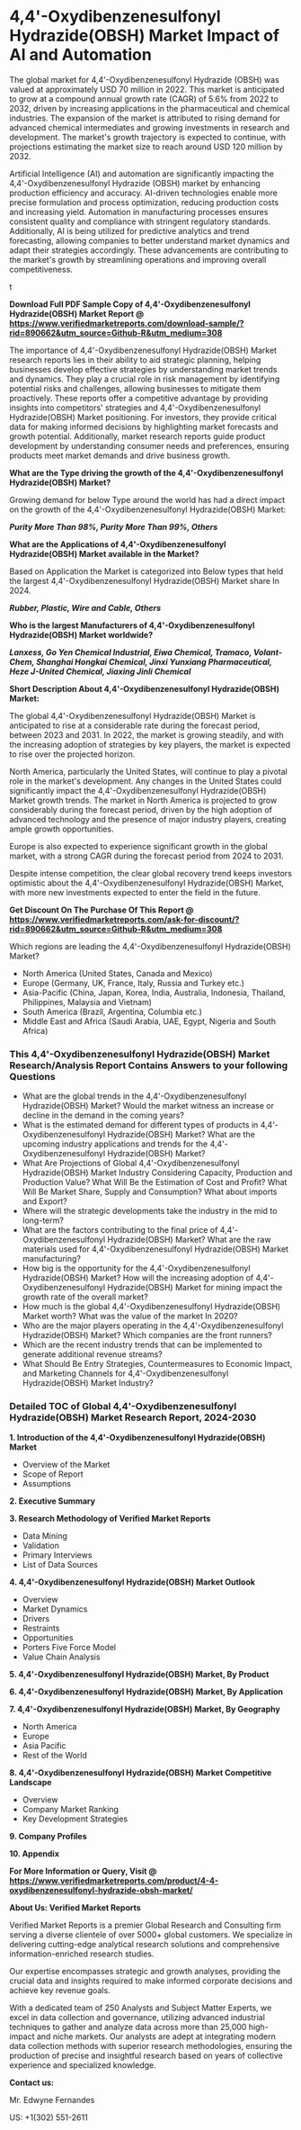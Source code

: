 <meta name="title" content="Global 4,4'-Oxydibenzenesulfonyl Hydrazide(OBSH) Market Impact of AI and Automation"><meta name="description" content="The global market for 4,4'-Oxydibenzenesulfonyl Hydrazide (OBSH) was valued at approximately USD 70 million in 2022. This market is anticipated to grow at a compound a"><meta name="title" content="4,4'-Oxydibenzenesulfonyl Hydrazide(OBSH) Market Size, Share, Scope, Trends, Growth, Opportunities, Analysis, Forecast"><h1>4,4'-Oxydibenzenesulfonyl Hydrazide(OBSH) Market Impact of AI and Automation</h1><p>The global market for 4,4'-Oxydibenzenesulfonyl Hydrazide (OBSH) was valued at approximately USD 70 million in 2022. This market is anticipated to grow at a compound annual growth rate (CAGR) of 5.6% from 2022 to 2032, driven by increasing applications in the pharmaceutical and chemical industries. The expansion of the market is attributed to rising demand for advanced chemical intermediates and growing investments in research and development. The market's growth trajectory is expected to continue, with projections estimating the market size to reach around USD 120 million by 2032.</p><p>Artificial Intelligence (AI) and automation are significantly impacting the 4,4'-Oxydibenzenesulfonyl Hydrazide (OBSH) market by enhancing production efficiency and accuracy. AI-driven technologies enable more precise formulation and process optimization, reducing production costs and increasing yield. Automation in manufacturing processes ensures consistent quality and compliance with stringent regulatory standards. Additionally, AI is being utilized for predictive analytics and trend forecasting, allowing companies to better understand market dynamics and adapt their strategies accordingly. These advancements are contributing to the market's growth by streamlining operations and improving overall competitiveness.</p>t</p><p id="" class=""><strong>Download Full PDF Sample Copy of 4,4'-Oxydibenzenesulfonyl Hydrazide(OBSH) Market Report @ <a href="https://www.verifiedmarketreports.com/download-sample/?rid=890662&utm_source=Github-R&utm_medium=308" target="_blank">https://www.verifiedmarketreports.com/download-sample/?rid=890662&utm_source=Github-R&utm_medium=308</a></strong></p><p>The importance of&nbsp;4,4'-Oxydibenzenesulfonyl Hydrazide(OBSH) Market research reports lies in their ability to aid strategic planning, helping businesses develop effective strategies by understanding market trends and dynamics. They play a crucial role in risk management by identifying potential risks and challenges, allowing businesses to mitigate them proactively. These reports offer a competitive advantage by providing insights into competitors' strategies and 4,4'-Oxydibenzenesulfonyl Hydrazide(OBSH) Market positioning. For investors, they provide critical data for making informed decisions by highlighting market forecasts and growth potential. Additionally, market research reports guide product development by understanding consumer needs and preferences, ensuring products meet market demands and drive business growth.</p><p><strong>What are the&nbsp;Type driving the growth of the 4,4'-Oxydibenzenesulfonyl Hydrazide(OBSH) Market?</strong></p><p id="" class="">Growing demand for below Type around the world has had a direct impact on the growth of the 4,4'-Oxydibenzenesulfonyl Hydrazide(OBSH) Market:</p><em><strong>Purity More Than 98%, Purity More Than 99%, Others</strong></em></p><strong>What are the&nbsp;Applications&nbsp;of 4,4'-Oxydibenzenesulfonyl Hydrazide(OBSH) Market available in the Market?</strong></p><p id="" class="">Based on Application the Market is categorized into Below types that held the largest 4,4'-Oxydibenzenesulfonyl Hydrazide(OBSH) Market share In 2024.</p><em><strong>Rubber, Plastic, Wire and Cable, Others</strong></em></p><strong>Who is the largest Manufacturers of 4,4'-Oxydibenzenesulfonyl Hydrazide(OBSH) Market worldwide?</strong></p><p><em><strong>Lanxess, Go Yen Chemical Industrial, Eiwa Chemical, Tramaco, Volant-Chem, Shanghai Hongkai Chemical, Jinxi Yunxiang Pharmaceutical, Heze J-United Chemical, Jiaxing Jinli Chemical</strong></em></p><p id="" class=""><strong>Short Description About 4,4'-Oxydibenzenesulfonyl Hydrazide(OBSH) Market:</strong></p><p>The global 4,4'-Oxydibenzenesulfonyl Hydrazide(OBSH) Market is anticipated to rise at a considerable rate during the forecast period, between 2023 and 2031. In 2022, the market is growing steadily, and with the increasing adoption of strategies by key players, the market is expected to rise over the projected horizon.</p><p>North America, particularly the United States, will continue to play a pivotal role in the market's development. Any changes in the United States could significantly impact the 4,4'-Oxydibenzenesulfonyl Hydrazide(OBSH) Market growth trends. The market in North America is projected to grow considerably during the forecast period, driven by the high adoption of advanced technology and the presence of major industry players, creating ample growth opportunities.</p><p>Europe is also expected to experience significant growth in the global market, with a strong CAGR during the forecast period from 2024 to 2031.</p><p>Despite intense competition, the clear global recovery trend keeps investors optimistic about the 4,4'-Oxydibenzenesulfonyl Hydrazide(OBSH) Market, with more new investments expected to enter the field in the future.</p><p id="" class=""><strong>Get Discount On The Purchase Of This Report @ <a href="https://www.verifiedmarketreports.com/ask-for-discount/?rid=890662&utm_source=Github-R&utm_medium=308" target="_blank">https://www.verifiedmarketreports.com/ask-for-discount/?rid=890662&utm_source=Github-R&utm_medium=308</a></strong></p>Which regions are leading the 4,4'-Oxydibenzenesulfonyl Hydrazide(OBSH) Market?</p><ul><li>North America (United States, Canada and Mexico)</li><li>Europe (Germany, UK, France, Italy, Russia and Turkey etc.)</li><li>Asia-Pacific (China, Japan, Korea, India, Australia, Indonesia, Thailand, Philippines, Malaysia and Vietnam)</li><li>South America (Brazil, Argentina, Columbia etc.)</li><li>Middle East and Africa (Saudi Arabia, UAE, Egypt, Nigeria and South Africa)</li></ul><h3 id="" class="">This 4,4'-Oxydibenzenesulfonyl Hydrazide(OBSH) Market Research/Analysis Report Contains Answers to your following Questions</h3><ul><li>What are the global trends in the 4,4'-Oxydibenzenesulfonyl Hydrazide(OBSH) Market? Would the market witness an increase or decline in the demand in the coming years?</li><li>What is the estimated demand for different types of products in 4,4'-Oxydibenzenesulfonyl Hydrazide(OBSH) Market? What are the upcoming industry applications and trends for the 4,4'-Oxydibenzenesulfonyl Hydrazide(OBSH) Market?</li><li>What Are Projections of Global 4,4'-Oxydibenzenesulfonyl Hydrazide(OBSH) Market Industry Considering Capacity, Production and Production Value? What Will Be the Estimation of Cost and Profit? What Will Be Market Share, Supply and Consumption? What about imports and Export?</li><li>Where will the strategic developments take the industry in the mid to long-term?</li><li>What are the factors contributing to the final price of 4,4'-Oxydibenzenesulfonyl Hydrazide(OBSH) Market? What are the raw materials used for 4,4'-Oxydibenzenesulfonyl Hydrazide(OBSH) Market manufacturing?</li><li>How big is the opportunity for the 4,4'-Oxydibenzenesulfonyl Hydrazide(OBSH) Market? How will the increasing adoption of 4,4'-Oxydibenzenesulfonyl Hydrazide(OBSH) Market for mining impact the growth rate of the overall market?</li><li>How much is the global 4,4'-Oxydibenzenesulfonyl Hydrazide(OBSH) Market worth? What was the value of the market In 2020?</li><li>Who are the major players operating in the 4,4'-Oxydibenzenesulfonyl Hydrazide(OBSH) Market? Which companies are the front runners?</li><li>Which are the recent industry trends that can be implemented to generate additional revenue streams?</li><li>What Should Be Entry Strategies, Countermeasures to Economic Impact, and Marketing Channels for 4,4'-Oxydibenzenesulfonyl Hydrazide(OBSH) Market Industry?</li></ul><h3 id="" class="">Detailed TOC of Global 4,4'-Oxydibenzenesulfonyl Hydrazide(OBSH) Market Research Report, 2024-2030</h3><p id="" class=""><strong>1. Introduction of the 4,4'-Oxydibenzenesulfonyl Hydrazide(OBSH) Market</strong></p><ul><li>Overview of the Market</li><li>Scope of Report</li><li>Assumptions</li></ul><p id="" class=""><strong>2. Executive Summary</strong></p><p id="" class=""><strong>3. Research Methodology of Verified Market Reports</strong></p><ul><li>Data Mining</li><li>Validation</li><li>Primary Interviews</li><li>List of Data Sources</li></ul><p id="" class=""><strong>4. 4,4'-Oxydibenzenesulfonyl Hydrazide(OBSH) Market Outlook</strong></p><ul><li>Overview</li><li>Market Dynamics</li><li>Drivers</li><li>Restraints</li><li>Opportunities</li><li>Porters Five Force Model</li><li>Value Chain Analysis</li></ul><p id="" class=""><strong>5. 4,4'-Oxydibenzenesulfonyl Hydrazide(OBSH) Market, By Product</strong></p><p id="" class=""><strong>6. 4,4'-Oxydibenzenesulfonyl Hydrazide(OBSH) Market, By Application</strong></p><p id="" class=""><strong>7. 4,4'-Oxydibenzenesulfonyl Hydrazide(OBSH) Market, By Geography</strong></p><ul><li>North America</li><li>Europe</li><li>Asia Pacific</li><li>Rest of the World</li></ul><p id="" class=""><strong>8. 4,4'-Oxydibenzenesulfonyl Hydrazide(OBSH) Market Competitive Landscape</strong></p><ul><li>Overview</li><li>Company Market Ranking</li><li>Key Development Strategies</li></ul><p id="" class=""><strong>9. Company Profiles</strong></p><p id="" class=""><strong>10. Appendix</strong></p><p id="" class=""><strong>For More Information or Query, Visit @ <a href="https://www.verifiedmarketreports.com/product/4-4-oxydibenzenesulfonyl-hydrazide-obsh-market/" target="_blank">https://www.verifiedmarketreports.com/product/4-4-oxydibenzenesulfonyl-hydrazide-obsh-market/</a></strong></p><p id="" class=""><strong>About Us: Verified Market Reports</strong></p><p id="" class="">Verified Market Reports is a premier Global Research and Consulting firm serving a diverse clientele of over 5000+ global customers. We specialize in delivering cutting-edge analytical research solutions and comprehensive information-enriched research studies.</p><p id="" class="">Our expertise encompasses strategic and growth analyses, providing the crucial data and insights required to make informed corporate decisions and achieve key revenue goals.</p><p id="" class="">With a dedicated team of 250 Analysts and Subject Matter Experts, we excel in data collection and governance, utilizing advanced industrial techniques to gather and analyze data across more than 25,000 high-impact and niche markets. Our analysts are adept at integrating modern data collection methods with superior research methodologies, ensuring the production of precise and insightful research based on years of collective experience and specialized knowledge.</p><p id="" class=""><strong>Contact us:</strong></p><p id="" class="">Mr. Edwyne Fernandes</p><p id="" class="">US: +1(302) 551-2611</p>